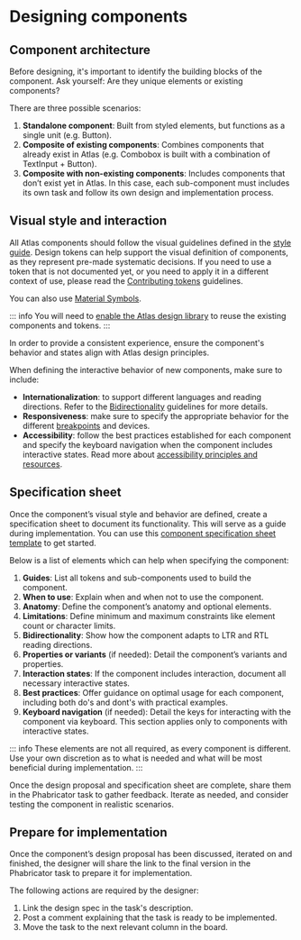 # Designing components

## Component architecture

Before designing, it's important to identify the building blocks of the component. Ask yourself: Are they unique elements or existing components?

There are three possible scenarios:
1. **Standalone component**: Built from styled elements, but functions as a single unit (e.g. Button).
2. **Composite of existing components**: Combines components that already exist in Atlas (e.g. Combobox is built with a combination of TextInput + Button).
3. **Composite with non-existing components**: Includes components that don’t exist yet in Atlas. In this case, each sub-component must includes its own task and follow its own design and implementation process.

## Visual style and interaction

All Atlas components should follow the visual guidelines defined in the [style guide](../style-guide/overview.html). Design tokens can help support the visual definition of components, as they represent pre-made systematic decisions. If you need to use a token that is not documented yet, or you need to apply it in a different context of use, please read the [Contributing tokens](./contributing-tokens.md) guidelines.

You can also use [Material Symbols](https://fonts.google.com/icons).

::: info
You will need to [enable the Atlas design library](../using-atlas/designing.md#enable-the-library) to reuse the existing components and tokens.
:::

In order to provide a consistent experience, ensure the component's behavior and states align with Atlas design principles.

When defining the interactive behavior of new components, make sure to include:

- **Internationalization**: to support different languages and reading directions. Refer to the [Bidirectionality](../style-guide/bidirectionality.md) guidelines for more details.
- **Responsiveness**: make sure to specify the appropriate behavior for the different [breakpoints](../design-tokens/breakpoint.md) and devices.
- **Accessibility**: follow the best practices established for each component and specify the keyboard navigation when the component includes interactive states. Read more about [accessibility principles and resources](../style-guide/accessibility.md).

## Specification sheet

Once the component’s visual style and behavior are defined, create a specification sheet to document its functionality. This will serve as a guide during implementation. You can use this [component specification sheet template](https://www.figma.com/file/6hNSvvL4CoyfemXECihJD5/Component-spec-sheet-(exploration-file-template)?node-id=501%3A22874) to get started.

Below is a list of elements which can help when specifying the component:

1. **Guides**: List all tokens and sub-components used to build the component.
2. **When to use**: Explain when and when not to use the component.
3. **Anatomy**: Define the component’s anatomy and optional elements.
4. **Limitations**: Define minimum and maximum constraints like element count or character limits.
5. **Bidirectionality**: Show how the component adapts to LTR and RTL reading directions.
6. **Properties or variants** (if needed): Detail the component’s variants and properties.
7. **Interaction states**: If the component includes interaction, document all necessary interactive states.
8. **Best practices**: Offer guidance on optimal usage for each component, including both do's and dont's with practical examples.
9. **Keyboard navigation** (if needed): Detail the keys for interacting with the component via keyboard. This section applies only to components with interactive states.

::: info
These elements are not all required, as every component is different. Use your own discretion as to what is needed and what will be most beneficial during implementation.
:::

Once the design proposal and specification sheet are complete, share them in the Phabricator task to gather feedback. Iterate as needed, and consider testing the component in realistic scenarios.

## Prepare for implementation

Once the component’s design proposal has been discussed, iterated on and finished, the designer will share the link to the final version in the Phabricator task to prepare it for implementation.

The following actions are required by the designer:

1. Link the design spec in the task's description.
2. Post a comment explaining that the task is ready to be implemented.
3. Move the task to the next relevant column in the board.